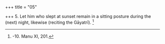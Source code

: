+++
title = "05"

+++
5. Let him who slept at sunset remain in a sitting posture during the (next) night, likewise (reciting the Gāyatrī). [^3] 


[^3]:  -10. Manu XI, 201.
